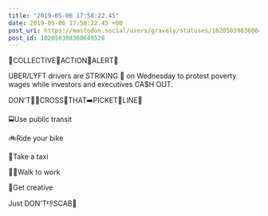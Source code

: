 ```yaml
---
title: "2019-05-06 17:58:22.45"
date: 2019-05-06 17:58:22.45 +00
post_uri: https://mastodon.social/users/gravely/statuses/102050398360649528
post_id: 102050398360649528
---
```

🚨COLLECTIVE🚨ACTION🚨ALERT🚨

UBER/LYFT drivers are STRIKING 🎳 on Wednesday to protest poverty wages while investors and executives CA$H OUT.

DON'T🙅‍♂️CROSS🚧THAT➡️PICKET📣LINE🛑

🚍Use public transit

🚲Ride your bike

🚖Take a taxi

🚶‍♂️Walk to work

🏇Get creative

Just DON'T👎SCAB🤡


